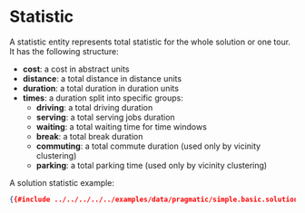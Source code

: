# Statistic

A statistic entity represents total statistic for the whole solution or one tour. It has the following structure:

* **cost**: a cost in abstract units
* **distance**: a total distance in distance units
* **duration**: a total duration in duration units
* **times**: a duration split into specific groups:
    * **driving**: a total driving duration
    * **serving**: a total serving jobs duration
    * **waiting**: a total waiting time for time windows
    * **break**: a total break duration
    * **commuting**: a total commute duration (used only by vicinity clustering)
    * **parking**: a total parking time (used only by vicinity clustering)


 A solution statistic example:

 ```json
 {{#include ../../../../../examples/data/pragmatic/simple.basic.solution.json:2:14}}
 ```